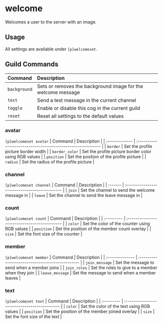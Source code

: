 # welcome
Welcomes a user to the server with an image.

## Usage
All settings are available under `[p]welcomeset`.

## Guild Commands
| Command        | Description                                                  |
| :------------- | :----------------------------------------------------------- |
| `background`   | Sets or removes the background image for the welcome message |
| `test`         | Send a test message in the current channel                   |
| `toggle`       | Enable or disable this cog in the current guild              |
| `reset`        | Reset all settings to the default values                     |

### avatar
`[p]welcomeset avatar`
| Command        | Description                                                  |
| :------------- | :----------------------------------------------------------- |
| `border`       | Set the profile picture border width                         |
| `border_color` | Set the profile picture border color using RGB values        |
| `position`     | Set the position of the profile picture                      |
| `radius`       | Set the radius of the profile picture                        |

### channel
`[p]welcomeset channel`
| Command | Description                                    |
| :------ | :--------------------------------------------- |
| `join`  | Set the channel to send the welcome message in |
| `leave` | Set the channel to send the leave message in   |

### count
`[p]welcomeset count`
| Command    | Description                                   |
| :--------- | :-------------------------------------------- |
| `color`    | Set the color of the counter using RGB values |
| `position` | Set the position of the member count overlay  |
| `size`     | Set the font size of the counter              |

### member
`[p]welcomeset member`
| Command         | Description                                      |
| :-------------- | :----------------------------------------------- |
| `join_message`  | Set the message to send when a member joins      |
| `join_roles`    | Set the roles to give to a member when they join |
| `leave_message` | Set the message to send when a member leaves     |

### text
`[p]welcomeset text`
| Command    | Description                                   |
| :--------- | :-------------------------------------------- |
| `color`    | Set the color of the text using RGB values    |
| `position` | Set the position of the member joined overlay |
| `size`     | Set the font size of the text                 |
